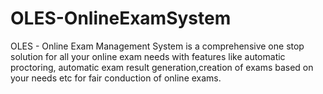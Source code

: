 # OLES-OnlineExamSystem
OLES - Online Exam Management System is a comprehensive one stop solution for all your online exam needs with features like automatic proctoring, automatic exam result generation,creation of exams based on your needs etc for fair conduction of online exams.

